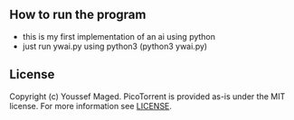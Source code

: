 ## How to run the program
 
- this is my first implementation of an ai using python
- just run ywai.py using python3 (python3 ywai.py)
## License

Copyright (c) Youssef Maged. PicoTorrent is provided
as-is under the MIT license. For more information see [LICENSE](LICENSE).
